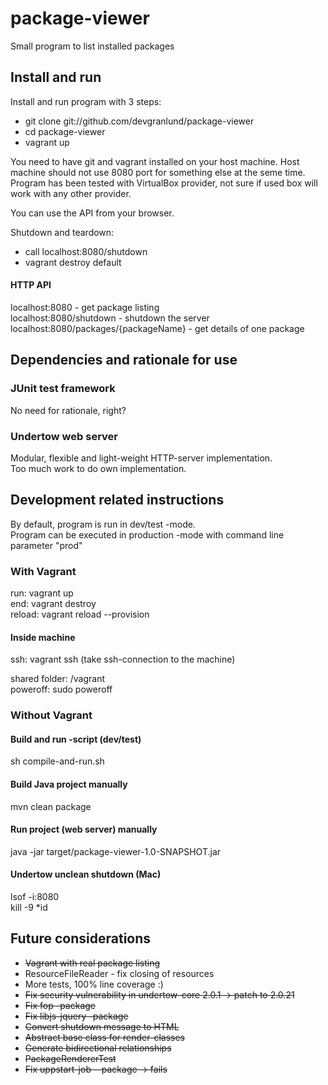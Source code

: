 # package-viewer
Small program to list installed packages  

## Install and run
Install and run program with 3 steps:
* git clone git://github.com/devgranlund/package-viewer  
* cd package-viewer  
* vagrant up
  
You need to have git and vagrant installed on your host machine. Host machine should not use 8080 port for something 
else at the seme time.  
Program has been tested with VirtualBox provider, not sure if used box will work with any other provider.  

  
You can use the API from your browser.  
  
Shutdown and teardown:
* call localhost:8080/shutdown
* vagrant destroy default  

#### HTTP API
localhost:8080 - get package listing  
localhost:8080/shutdown - shutdown the server  
localhost:8080/packages/{packageName} - get details of one package

## Dependencies and rationale for use

### JUnit test framework
No need for rationale, right?

### Undertow web server
Modular, flexible and light-weight HTTP-server implementation.  
Too much work to do own implementation.

## Development related instructions
By default, program is run in dev/test -mode.  
Program can be executed in production -mode with command line parameter "prod"

### With Vagrant
run: vagrant up  
end: vagrant destroy  
reload: vagrant reload --provision 
#### Inside machine
ssh: vagrant ssh (take ssh-connection to the machine) 

shared folder: /vagrant   
poweroff: sudo poweroff

### Without Vagrant
#### Build and run -script (dev/test)
sh compile-and-run.sh

#### Build Java project manually
mvn clean package

#### Run project (web server) manually
java -jar target/package-viewer-1.0-SNAPSHOT.jar

#### Undertow unclean shutdown (Mac)
lsof -i:8080  
kill -9 *id

## Future considerations
* ~~Vagrant with real package listing~~
* ResourceFileReader - fix closing of resources
* More tests, 100% line coverage :)
* ~~Fix security vulnerability in undertow-core 2.0.1 -> patch to 2.0.21~~ 
* ~~Fix fop -package~~
* ~~Fix libjs-jquery -package~~
* ~~Convert shutdown message to HTML~~
* ~~Abstract base class for render-classes~~
* ~~Generate bidirectional relationships~~
* ~~PackageRendererTest~~
* ~~Fix uppstart-job --package -> fails~~

